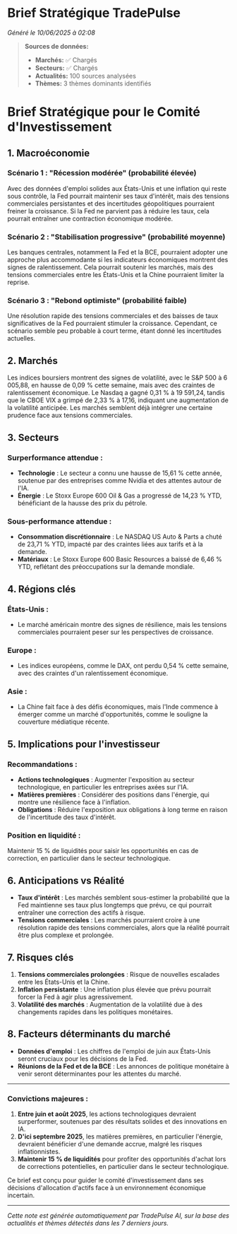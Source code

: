 # Brief Stratégique TradePulse

*Généré le 10/06/2025 à 02:08*

> **Sources de données:**
> - **Marchés:** ✅ Chargés
> - **Secteurs:** ✅ Chargés
> - **Actualités:** 100 sources analysées
> - **Thèmes:** 3 thèmes dominants identifiés

# Brief Stratégique pour le Comité d'Investissement

## 1. Macroéconomie

### Scénario 1 : "Récession modérée" (probabilité élevée)
Avec des données d'emploi solides aux États-Unis et une inflation qui reste sous contrôle, la Fed pourrait maintenir ses taux d'intérêt, mais des tensions commerciales persistantes et des incertitudes géopolitiques pourraient freiner la croissance. Si la Fed ne parvient pas à réduire les taux, cela pourrait entraîner une contraction économique modérée.

### Scénario 2 : "Stabilisation progressive" (probabilité moyenne)
Les banques centrales, notamment la Fed et la BCE, pourraient adopter une approche plus accommodante si les indicateurs économiques montrent des signes de ralentissement. Cela pourrait soutenir les marchés, mais des tensions commerciales entre les États-Unis et la Chine pourraient limiter la reprise.

### Scénario 3 : "Rebond optimiste" (probabilité faible)
Une résolution rapide des tensions commerciales et des baisses de taux significatives de la Fed pourraient stimuler la croissance. Cependant, ce scénario semble peu probable à court terme, étant donné les incertitudes actuelles.

## 2. Marchés

Les indices boursiers montrent des signes de volatilité, avec le S&P 500 à 6 005,88, en hausse de 0,09 % cette semaine, mais avec des craintes de ralentissement économique. Le Nasdaq a gagné 0,31 % à 19 591,24, tandis que le CBOE VIX a grimpé de 2,33 % à 17,16, indiquant une augmentation de la volatilité anticipée. Les marchés semblent déjà intégrer une certaine prudence face aux tensions commerciales.

## 3. Secteurs

### Surperformance attendue :
- **Technologie** : Le secteur a connu une hausse de 15,61 % cette année, soutenue par des entreprises comme Nvidia et des attentes autour de l'IA.
- **Énergie** : Le Stoxx Europe 600 Oil & Gas a progressé de 14,23 % YTD, bénéficiant de la hausse des prix du pétrole.

### Sous-performance attendue :
- **Consommation discrétionnaire** : Le NASDAQ US Auto & Parts a chuté de 23,71 % YTD, impacté par des craintes liées aux tarifs et à la demande.
- **Matériaux** : Le Stoxx Europe 600 Basic Resources a baissé de 6,46 % YTD, reflétant des préoccupations sur la demande mondiale.

## 4. Régions clés

### États-Unis :
- Le marché américain montre des signes de résilience, mais les tensions commerciales pourraient peser sur les perspectives de croissance.

### Europe :
- Les indices européens, comme le DAX, ont perdu 0,54 % cette semaine, avec des craintes d'un ralentissement économique.

### Asie :
- La Chine fait face à des défis économiques, mais l'Inde commence à émerger comme un marché d'opportunités, comme le souligne la couverture médiatique récente.

## 5. Implications pour l'investisseur

### Recommandations :
- **Actions technologiques** : Augmenter l'exposition au secteur technologique, en particulier les entreprises axées sur l'IA.
- **Matières premières** : Considérer des positions dans l'énergie, qui montre une résilience face à l'inflation.
- **Obligations** : Réduire l'exposition aux obligations à long terme en raison de l'incertitude des taux d'intérêt.

### Position en liquidité :
Maintenir 15 % de liquidités pour saisir les opportunités en cas de correction, en particulier dans le secteur technologique.

## 6. Anticipations vs Réalité

- **Taux d'intérêt** : Les marchés semblent sous-estimer la probabilité que la Fed maintienne ses taux plus longtemps que prévu, ce qui pourrait entraîner une correction des actifs à risque.
- **Tensions commerciales** : Les marchés pourraient croire à une résolution rapide des tensions commerciales, alors que la réalité pourrait être plus complexe et prolongée.

## 7. Risques clés

1. **Tensions commerciales prolongées** : Risque de nouvelles escalades entre les États-Unis et la Chine.
2. **Inflation persistante** : Une inflation plus élevée que prévu pourrait forcer la Fed à agir plus agressivement.
3. **Volatilité des marchés** : Augmentation de la volatilité due à des changements rapides dans les politiques monétaires.

## 8. Facteurs déterminants du marché

- **Données d'emploi** : Les chiffres de l'emploi de juin aux États-Unis seront cruciaux pour les décisions de la Fed.
- **Réunions de la Fed et de la BCE** : Les annonces de politique monétaire à venir seront déterminantes pour les attentes du marché.

---

### Convictions majeures :
1. **Entre juin et août 2025**, les actions technologiques devraient surperformer, soutenues par des résultats solides et des innovations en IA.
2. **D'ici septembre 2025**, les matières premières, en particulier l'énergie, devraient bénéficier d'une demande accrue, malgré les risques inflationnistes.
3. **Maintenir 15 % de liquidités** pour profiter des opportunités d'achat lors de corrections potentielles, en particulier dans le secteur technologique.

Ce brief est conçu pour guider le comité d'investissement dans ses décisions d'allocation d'actifs face à un environnement économique incertain.

---

*Cette note est générée automatiquement par TradePulse AI, sur la base des actualités et thèmes détectés dans les 7 derniers jours.*
